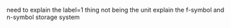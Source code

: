 need to explain the label=1 thing not being the unit 
explain the f-symbol and n-symbol storage system